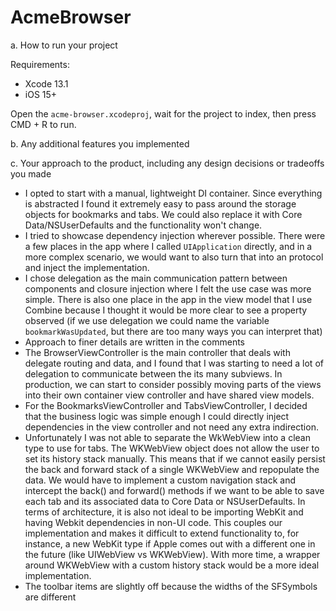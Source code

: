 #  AcmeBrowser



a. How to run your project

Requirements:
- Xcode 13.1
- iOS 15+

Open the `acme-browser.xcodeproj`, wait for the project to index, then press CMD + R to run.

b. Any additional features you implemented

c. Your approach to the product, including any design decisions or tradeoffs you made
- I opted to start with a manual, lightweight DI container. Since everything is abstracted I found it extremely easy to pass around the storage objects for bookmarks and tabs. We could also replace it with Core Data/NSUserDefaults and the functionality won't change.
- I tried to showcase dependency injection wherever possible. There were a few places in the app where I called `UIApplication` directly, and in a more complex scenario, we would want to also turn that into an protocol and inject the implementation.
- I chose delegation as the main communication pattern between components and closure injection where I felt the use case was more simple. There is also one place in the app in the view model that I use Combine because I thought it would be more clear to see a property observed (if we use delegation we could name the variable `bookmarkWasUpdated`, but there are too many ways you can interpret that)
- Approach to finer details are written in the comments
- The BrowserViewController is the main controller that deals with delegate routing and data, and I found that I was starting to need a lot of delegation to communicate between the its many subviews. In production, we can start to consider possibly moving parts of the views into their own container view controller and have shared view models. 
- For the BookmarksViewController and TabsViewController, I decided that the business logic was simple enough I could directly inject dependencies in the view controller and not need any extra indirection.
- Unfortunately I was not able to separate the WkWebView into a clean type to use for tabs. The WKWebView object does not allow the user to set its history stack manually. This means that if we cannot easily persist the back and forward stack of a single WKWebView and repopulate the data. We would have to implement a custom navigation stack and intercept the back() and forward() methods if we want to be able to save each tab and its associated data to Core Data or NSUserDefaults. In terms of architecture, it is also not ideal to be importing WebKit and having Webkit dependencies in non-UI code. This couples our implementation and makes it difficult to extend functionality to, for instance, a new WebKit type if Apple comes out with a different one in the future (like UIWebView vs WKWebView). With more time, a wrapper around WKWebView with a custom history stack would be a more ideal implementation.
- The toolbar items are slightly off because the widths of the SFSymbols are different
